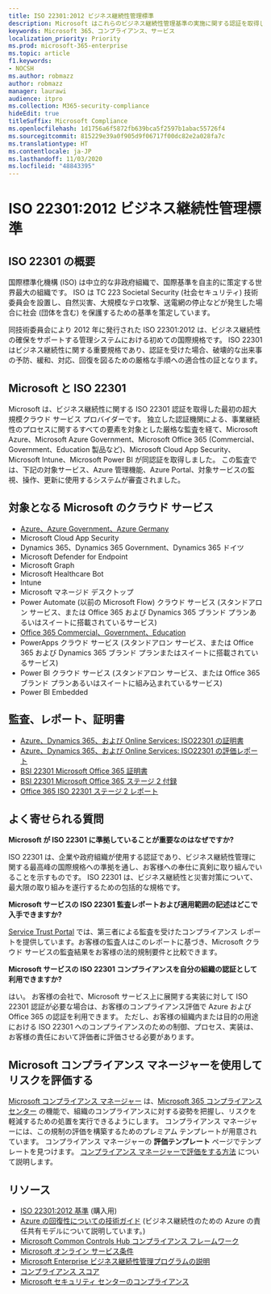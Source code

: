 ```yaml
---
title: ISO 22301:2012 ビジネス継続性管理標準
description: Microsoft はこれらのビジネス継続性管理基準の実施に関する認証を取得しています。
keywords: Microsoft 365、コンプライアンス、サービス
localization_priority: Priority
ms.prod: microsoft-365-enterprise
ms.topic: article
f1.keywords:
- NOCSH
ms.author: robmazz
author: robmazz
manager: laurawi
audience: itpro
ms.collection: M365-security-compliance
hideEdit: true
titleSuffix: Microsoft Compliance
ms.openlocfilehash: 1d1756a6f5872fb639bca5f2597b1abac55726f4
ms.sourcegitcommit: 815229e39a0f905d9f06717f00dc82e2a028fa7c
ms.translationtype: HT
ms.contentlocale: ja-JP
ms.lasthandoff: 11/03/2020
ms.locfileid: "48843395"
---
```

# <a name="iso-223012012-business-continuity-management-standard"></a>ISO 22301:2012 ビジネス継続性管理標準

## <a name="iso-22301-overview"></a>ISO 22301 の概要

国際標準化機構 (ISO) は中立的な非政府組織で、国際基準を自主的に策定する世界最大の組織です。 ISO は TC 223 Societal Security (社会セキュリティ) 技術委員会を設置し、自然災害、大規模なテロ攻撃、送電網の停止などが発生した場合に社会 (団体を含む) を保護するための基準を策定しています。

同技術委員会により 2012 年に発行された ISO 22301:2012 は、ビジネス継続性の確保をサポートする管理システムにおける初めての国際規格です。 ISO 22301 はビジネス継続性に関する重要規格であり、認証を受けた場合、破壊的な出来事の予防、緩和、対応、回復を図るための厳格な手順への適合性の証となります。

## <a name="microsoft-and-iso-22301"></a>Microsoft と ISO 22301

Microsoft は、ビジネス継続性に関する ISO 22301 認証を取得した最初の超大規模クラウド サービス プロバイダーです。 独立した認証機関による、事業継続性のプロセスに関するすべての要素を対象とした厳格な監査を経て、Microsoft Azure、Microsoft Azure Government、Microsoft Office 365 (Commercial、Government、Education 製品など)、Microsoft Cloud App Security、Microsoft Intune、Microsoft Power BI が同認証を取得しました。 この監査では、下記の対象サービス、Azure 管理機能、Azure Portal、対象サービスの監視、操作、更新に使用するシステムが審査されました。

## <a name="microsoft-in-scope-cloud-services"></a>対象となる Microsoft のクラウド サービス

- [Azure、Azure Government、Azure Germany](https://aka.ms/AzureCompliance)
- Microsoft Cloud App Security
- Dynamics 365、Dynamics 365 Government、Dynamics 365 ドイツ
- Microsoft Defender for Endpoint
- Microsoft Graph
- Microsoft Healthcare Bot
- Intune
- Microsoft マネージド デスクトップ
- Power Automate (以前の Microsoft Flow) クラウド サービス (スタンドアロン サービス、または Office 365 および Dynamics 365 ブランド プランあるいはスイートに搭載されているサービス)
- [Office 365 Commercial、Government、Education](https://go.microsoft.com/fwlink/p/?linkid=2077751)
- PowerApps クラウド サービス (スタンドアロン サービス、または Office 365 および Dynamics 365 ブランド プランまたはスイートに搭載されているサービス)
- Power BI クラウド サービス (スタンドアロン サービス、または Office 365 ブランド プランあるいはスイートに組み込まれているサービス)
- Power BI Embedded

## <a name="audits-reports-and-certificates"></a>監査、レポート、証明書

- [Azure、Dynamics 365、および Online Services: ISO22301 の証明書](https://aka.ms/azureiso22301cert)
- [Azure、Dynamics 365、および Online Services: ISO22301 の評価レポート](https://aka.ms/azureiso22301report)
- [BSI 22301 Microsoft Office 365 証明書](https://go.microsoft.com/fwlink/p/?linkid=2092109)
- [BSI 22301 Microsoft Office 365 ステージ 2 付録](https://go.microsoft.com/fwlink/p/?linkid=2092209)
- [Office 365 ISO 22301 ステージ 2 レポート](https://go.microsoft.com/fwlink/p/?linkid=2092211)

## <a name="frequently-asked-questions"></a>よく寄せられる質問

**Microsoft が ISO 22301 に準拠していることが重要なのはなぜですか?**

ISO 22301 は、企業や政府組織が使用する認証であり、ビジネス継続性管理に関する最高峰の国際規格への準拠を通し、お客様への奉仕に真剣に取り組んでいることを示すものです。 ISO 22301 は、ビジネス継続性と災害対策について、最大限の取り組みを遂行するための包括的な規格です。

**Microsoft サービスの ISO 22301 監査レポートおよび適用範囲の記述はどこで入手できますか?**

[Service Trust Portal](https://aka.ms/stphelp) では、第三者による監査を受けたコンプライアンス レポートを提供しています。お客様の監査人はこのレポートに基づき、Microsoft クラウド サービスの監査結果をお客様の法的規制要件と比較できます。

**Microsoft サービスの ISO 22301 コンプライアンスを自分の組織の認証として利用できますか?**

はい。 お客様の会社で、Microsoft サービス上に展開する実装に対して ISO 22301 認証が必要な場合は、お客様のコンプライアンス評価で Azure および Office 365 の認証を利用できます。 ただし、お客様の組織内または目的の用途における ISO 22301 へのコンプライアンスのための制御、プロセス、実装は、お客様の責任において評価者に評価させる必要があります。

## <a name="use-microsoft-compliance-manager-to-assess-your-risk"></a>Microsoft コンプライアンス マネージャーを使用してリスクを評価する

[Microsoft コンプライアンス マネージャー](compliance-manager.md) は、[Microsoft 365 コンプライアンス センター](microsoft-365-compliance-center.md) の機能で、組織のコンプライアンスに対する姿勢を把握し、リスクを軽減するための処置を実行できるようにします。 コンプライアンス マネージャーには、この規制の評価を構築するためのプレミアム テンプレートが用意されています。 コンプライアンス マネージャーの **評価テンプレート** ページでテンプレートを見つけます。 [コンプライアンス マネージャーで評価をする方法](compliance-manager-assessments.md) について説明します。

## <a name="resources"></a>リソース

- [ISO 22301:2012 基準](https://www.iso.org/iso/home/store/catalogue_tc/catalogue_detail.htm?csnumber=50038) (購入用)
- [Azure の回復性についての技術ガイド](https://docs.microsoft.com/azure/architecture/framework/resiliency/overview) (ビジネス継続性のための Azure の責任共有モデルについて説明しています。)
- [Microsoft Common Controls Hub コンプライアンス フレームワーク](https://www.microsoft.com/trustcenter/common-controls-hub)
- [Microsoft オンライン サービス条件](https://aka.ms/Online-Services-Terms)
- [Microsoft Enterprise ビジネス継続性管理プログラムの説明](https://go.microsoft.com/fwlink/p/?linkid=2092212)
- [コンプライアンス スコア](compliance-score.md)
- [Microsoft セキュリティ センターのコンプライアンス](https://www.microsoft.com/trust-center/compliance/compliance-overview)
